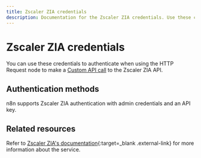 ```yaml
---
title: Zscaler ZIA credentials
description: Documentation for the Zscaler ZIA credentials. Use these credentials to authenticate Zscaler ZIA in n8n, a workflow automation platform.
---
```


# Zscaler ZIA credentials

You can use these credentials to authenticate when using the HTTP Request node to make a [Custom API call](/integrations/custom-operations/) to the Zscaler ZIA API.

## Authentication methods

n8n supports Zscaler ZIA authentication with admin credentials and an API key.

## Related resources

Refer to [Zscaler ZIA's documentation](https://help.zscaler.com/zia/getting-started-zia-api){:target=_blank .external-link} for more information about the service.

<!-- 
TODO
If this is a credential-only node, add a link to the node page on n8n's website. For example: https://n8n.io/integrations/356-gmail/ 
View [example workflows and related content](https://n8n.io/integrations/_Name_/){:target=_blank .external-link} on n8n's website.
-->
